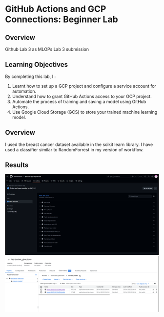 # GitHub Actions and GCP Connections: Beginner Lab

## Overview
Github Lab 3 as MLOPs Lab 3 submission

## Learning Objectives
By completing this lab, I :

1. Learnt how to set up a GCP project and configure a service account for automation.
2. Understand how to grant GitHub Actions access to your GCP project.
3. Automate the process of training and saving a model using GitHub Actions.
4. Use Google Cloud Storage (GCS) to store your trained machine learning model.

## Overview

I used the breast cancer dataset available in the scikit learn library. I have used a classifier similar to RandomForrest in my version of workflow. 

## Results 

![Github Workflow](/assets/github_actions.png)
![GCP Bucket](/assets/gcp_bucket.png)
